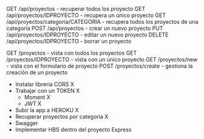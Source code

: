 GET /api/proyectos - recuperar todos los proyecto
GET /api/proyectos/IDPROYECTO - recupera un único proyecto
GET /api/proyectos/categoria/CATEGORIA - recupera todos los proyectos de una categoría
POST /api/proyectos - crear un nuevo proyecto 
PUT /api/proyectos/IDPROYECTO - editar un nuevo proyecto
DELETE /api/proyectos/IDPROYECTO - borrar un proyecto

GET /proyectos - vista con todos los proyectos
GET /proyectos/IDPROYECTO - vista con un único proyecto
GET /proyectos/new - vista con el formulario de proyecto
POST /proyectos/create - gestiona la creación de un proyecto

- Instalar libreria CORS X
- Trabajar con un TOKEN X
    - Moment X
    - JWT X
- Subir la app a HEROKU X
- Recuperar proyectos por categoria X
- Swagger
- Implementar HBS dentro del proyecto Express